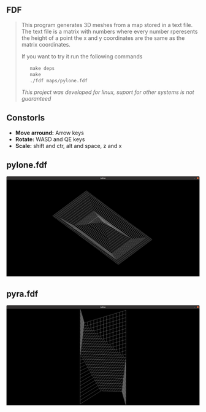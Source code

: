 ## FDF
>This program generates 3D meshes from a map stored in a text file. The text file is a matrix with numbers where every number rperesents the height of a point the x and y coordinates are the same as the matrix coordinates.
>
> If you want to try it run the following commands
> ```Shell
>    make deps
>    make
>    ./fdf maps/pylone.fdf 
>```
> *This project was developed for linux, suport for other systems is not guaranteed*

## Constorls
* **Move arround:** Arrow keys
* **Rotate:** WASD and QE keys
* **Scale:** shift and ctr, alt and space, z and x

## pylone.fdf
![img1](./images/fdf1.png)
## pyra.fdf
![img2](./images/fdf2.png)
